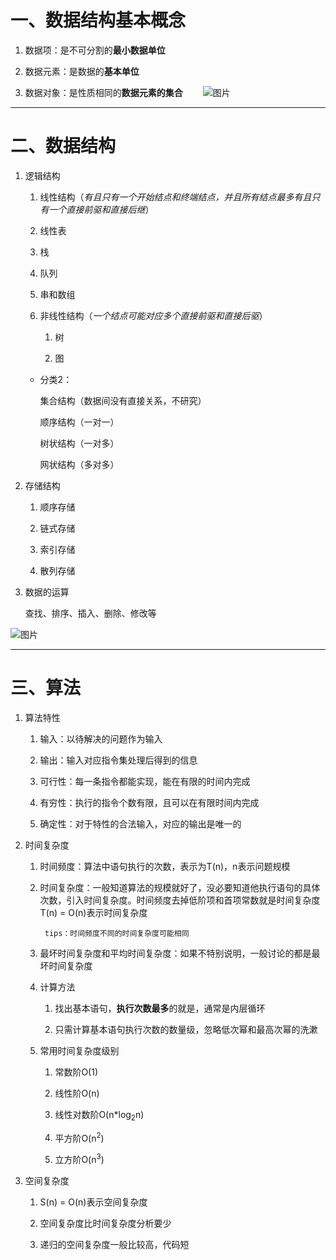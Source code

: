 # 一、数据结构基本概念
    
1. 数据项：是不可分割的**最小数据单位**

2. 数据元素：是数据的**基本单位**

3. 数据对象：是性质相同的**数据元素的集合**
&ensp;&ensp;&ensp;&ensp;![图片](https://user-images.githubusercontent.com/46804801/55797471-237bff80-5aff-11e9-889c-fc8b9b3e20e3.png)
************
# 二、数据结构

1. 逻辑结构

   1. 线性结构（*有且只有一个开始结点和终端结点，并且所有结点最多有且只有一个直接前驱和直接后继*）

     1. 线性表

     2. 栈

     3. 队列

     4. 串和数组

   2. 非线性结构（*一个结点可能对应多个直接前驱和直接后驱*）

      1. 树

      2. 图

    * 分类2：

         集合结构（数据间没有直接关系，不研究）

         顺序结构（一对一）

         树状结构（一对多）

         网状结构（多对多）

2. 存储结构

   1. 顺序存储

   2. 链式存储

   3. 索引存储

   4. 散列存储

3. 数据的运算

     查找、排序、插入、删除、修改等

![图片](https://user-images.githubusercontent.com/46804801/55801940-c3d72180-5b09-11e9-8bf3-2c6cf030bde7.png)
************
# 三、算法

1. 算法特性

   1. 输入：以待解决的问题作为输入

   2. 输出：输入对应指令集处理后得到的信息

   3. 可行性：每一条指令都能实现，能在有限的时间内完成

   4. 有穷性：执行的指令个数有限，且可以在有限时间内完成

   5. 确定性：对于特性的合法输入，对应的输出是唯一的

2. 时间复杂度

   1. 时间频度：算法中语句执行的次数，表示为T(n)，n表示问题规模

   2. 时间复杂度：一般知道算法的规模就好了，没必要知道他执行语句的具体次数，引入时间复杂度。时间频度去掉低阶项和首项常数就是时间复杂度  T(n) = O(n)表示时间复杂度

           tips：时间频度不同的时间复杂度可能相同

   3. 最坏时间复杂度和平均时间复杂度：如果不特别说明，一般讨论的都是最坏时间复杂度

   4. 计算方法

      1. 找出基本语句，**执行次数最多**的就是，通常是内层循环

      2. 只需计算基本语句执行次数的数量级，忽略低次幂和最高次幂的洗漱

   5. 常用时间复杂度级别

      1. 常数阶O(1)

      2. 线性阶O(n)

      3. 线性对数阶O(n*log<sub>2</sub>n)

      4. 平方阶O(n<sup>2</sup>)

      4. 立方阶O(n<sup>3</sup>)

3. 空间复杂度

   1. S(n) = O(n)表示空间复杂度

   2. 空间复杂度比时间复杂度分析要少

   3. 递归的空间复杂度一般比较高，代码短
